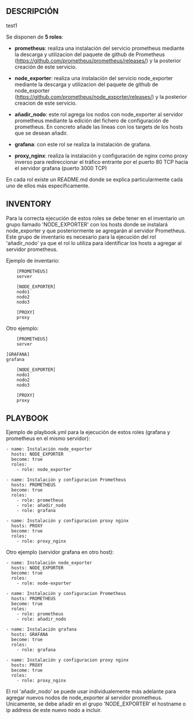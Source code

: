 ## DESCRIPCIÓN

test1

Se disponen de **5 roles**:

- **prometheus**: realiza una instalación del servicio prometheus mediante la descarga y utilizacion del paquete de github de Prometheus (https://github.com/prometheus/prometheus/releases/) y la posterior creación de este servicio.

- **node_exporter**: realiza una instalación del servicio node_exporter mediante la descarga y utilizacion del paquete de github de node_exporter (https://github.com/prometheus/node_exporter/releases/) y la posterior creacion de este servicio.

- **añadir_nodo**: este rol agrega los nodos con node_exporter al servidor prometheus mediante la edición del fichero de configuración de prometheus. En concreto añade las lineas con los targets de los hosts que se desean añadir.


- **grafana**: con este rol se realiza la instalación de grafana.


- **proxy_nginx**: realiza la instalación y configuración de nginx como proxy inverso para redireccionar el tráfico entrante por el puerto 80 TCP hacia el servidor grafana (puerto 3000 TCP)


En cada rol existe un README.md donde se explica particularmente cada uno de ellos más especificamente.




## INVENTORY


Para la correcta ejecución de estos roles se debe tener en el inventario un grupo llamado 'NODE_EXPORTER' con los hosts donde se instalará node_exporter y que posteriormente se agregarán al servidor Prometheus. Este grupo de inventario es necesario para la ejecución del rol 'añadir_nodo' ya que el rol lo utiliza para identificar los hosts a agregar al servidor prometheus.


Ejemplo de inventario:

		[PROMETHEUS]
		server

		[NODE_EXPORTER]
		nodo1
		nodo2
		nodo3
		
		[PROXY]
		proxy


Otro ejemplo:

		[PROMETHEUS]
		server

    [GRAFANA]
    grafana

		[NODE_EXPORTER]
		nodo1
		nodo2
		nodo3
		
		[PROXY]
		proxy




## PLAYBOOK


Ejemplo de playbook.yml para la ejecución de estos roles (grafana y prometheus en el mismo servidor):


    - name: Instalación node_exporter
      hosts: NODE_EXPORTER
      become: true
      roles:
        - role: node_exporter

    - name: Instalación y configuracion Prometheus
      hosts: PROMETHEUS
      become: true
      roles:
        - role: prometheus
        - role: añadir_nodo
        - role: grafana
         
    - name: Instalación y configuracion proxy nginx
      hosts: PROXY
      become: true
      roles:
        - role: proxy_nginx



Otro ejemplo (servidor grafana en otro host):


    - name: Instalación node_exporter
      hosts: NODE_EXPORTER
      become: true
      roles:
        - role: node-exporter

    - name: Instalación y configuracion Prometheus
      hosts: PROMETHEUS
      become: true
      roles:
        - role: prometheus
        - role: añadir_nodo

    - name: Instalación grafana
      hosts: GRAFANA
      become: true
      roles:
        - role: grafana

    - name: Instalación y configuracion proxy nginx
      hosts: PROXY
      become: true
      roles:
        - role: proxy_nginx


    
El rol 'añadir_nodo' se puede usar individualemente más adelante para agregar nuevos nodos de node_exporter al servidor prometheus. Unicamente, se debe añadir en el grupo 'NODE_EXPORTER' el hostname o ip address de este nuevo nodo a incluir.
